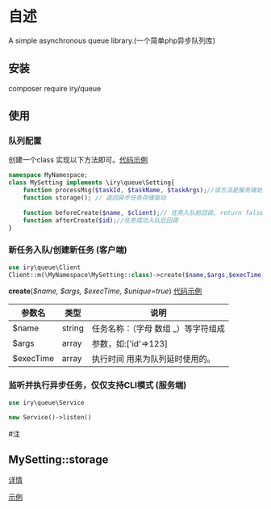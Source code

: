 # 自述
A simple asynchronous queue library.(一个简单php异步队列库)
## 安装
composer require iry/queue

## 使用

### 队列配置
创建一个class 实现以下方法即可。[代码示例](example/QueueConfig/SettingTest.php)
```php
namespace MyNamespace;
class MySetting implements \iry\queue\Setting{
    function processMsg($taskId, $taskName, $taskArgs);//该方法是服务端处理异步任务用的
    function storage(); // 返回异步任务存储驱动
    
    function beforeCreate($name, $client);// 任务入队前回调, return false 阻止任务继续入队
    function afterCreate($id);//任务成功入队后回调
}
```

### 新任务入队/创建新任务 (客户端)
```php 
use iry\queue\Client
Client::m(\MyNamespace\MySetting::class)->create($name,$args,$execTime)
```
**create**(_$name, $args, $execTime, $unique=true_) [代码示例](./example/CreateTask.php)

参数名|类型|说明
---|---|---
$name|string|任务名称：（字母 数组 _）等字符组成
$args|array|参数，如:['id'=>123]
$execTime|array|执行时间 用来为队列延时使用的。

### 监听并执行异步任务，仅仅支持CLI模式 (服务端)
```php 
use iry\queue\Service

new Service()->listen()
```
#注
## MySetting::storage
[详情](./src/Setting.php)

[示例](./example/Queue2Config/MyDbStorage.php)
